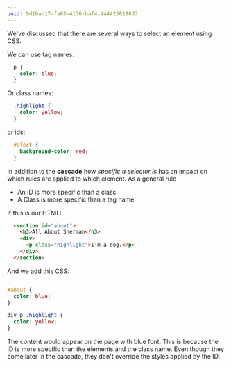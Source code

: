 ```yaml
---
uuid: 9d1bab17-fa85-4136-baf4-4a44258188d3
---
```


We've discussed that there are several ways to select an element using CSS.

We can use tag names:

```css
  p {
    color: blue;
  }
```

Or class names:

```css
  .highlight {
    color: yellow;
  }
```

or ids:

```css
  #alert {
    background-color: red;
  }
```

In addition to the **cascade** how *specific a selector is* has an impact on which rules
are applied to which element. As a general rule
- An ID is more specific than a class
- A Class is more specific than a tag name

 If this is our HTML:

```html
  <section id="about">
    <h3>All About Sherman</h3>
    <div>
      <p class="highlight">I'm a dog.</p>
    </div>
  </section>
```

And we add this CSS:

```css

#about {
  color: blue;
}

div p .highlight {
  color: yellow;
}

```

The content would appear on the page with blue font. This is because the ID is more specific
than the elements and the class name. Even though they come later in the cascade, they don't override the styles applied by the ID.

